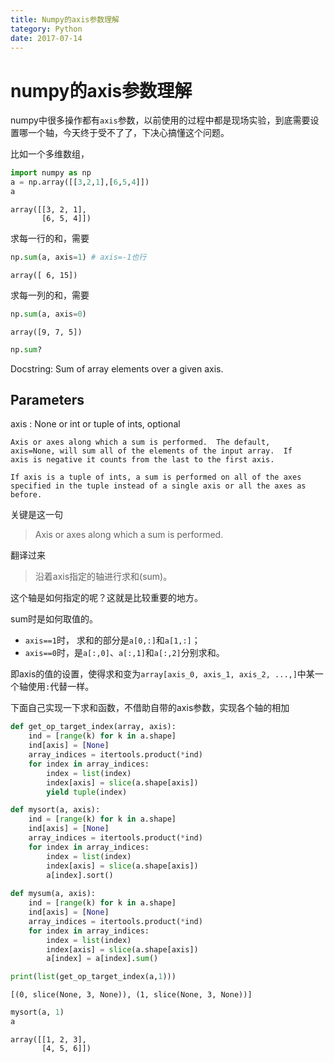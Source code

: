 ```yaml
---
title: Numpy的axis参数理解
tategory: Python
date: 2017-07-14
---
```


# numpy的axis参数理解

numpy中很多操作都有`axis`参数，以前使用的过程中都是现场实验，到底需要设置哪一个轴，今天终于受不了了，下决心搞懂这个问题。

比如一个多维数组，


```python
import numpy as np
a = np.array([[3,2,1],[6,5,4]])
a
```




    array([[3, 2, 1],
           [6, 5, 4]])



求每一行的和，需要


```python
np.sum(a, axis=1) # axis=-1也行
```




    array([ 6, 15])



求每一列的和，需要


```python
np.sum(a, axis=0)
```




    array([9, 7, 5])




```python
np.sum?
```

Docstring:
Sum of array elements over a given axis.

Parameters
----------
axis : None or int or tuple of ints, optional

    Axis or axes along which a sum is performed.  The default,
    axis=None, will sum all of the elements of the input array.  If
    axis is negative it counts from the last to the first axis.

    If axis is a tuple of ints, a sum is performed on all of the axes
    specified in the tuple instead of a single axis or all the axes as
    before.

关键是这一句
> Axis or axes along which a sum is performed.

翻译过来
> 沿着axis指定的轴进行求和(sum)。

这个轴是如何指定的呢？这就是比较重要的地方。



sum时是如何取值的。
- `axis==1`时， 求和的部分是`a[0,:]`和`a[1,:]`；
- `axis==0`时，是`a[:,0]`、`a[:,1]`和`a[:,2]`分别求和。

即axis的值的设置，使得求和变为`array[axis_0, axis_1, axis_2, ...,]`中某一个轴使用`:`代替一样。

下面自己实现一下求和函数，不借助自带的axis参数，实现各个轴的相加


```python
def get_op_target_index(array, axis):
    ind = [range(k) for k in a.shape]
    ind[axis] = [None]
    array_indices = itertools.product(*ind)
    for index in array_indices:
        index = list(index)
        index[axis] = slice(a.shape[axis])
        yield tuple(index)

def mysort(a, axis):
    ind = [range(k) for k in a.shape]
    ind[axis] = [None]
    array_indices = itertools.product(*ind)
    for index in array_indices:
        index = list(index)
        index[axis] = slice(a.shape[axis])
        a[index].sort()
        
def mysum(a, axis):
    ind = [range(k) for k in a.shape]
    ind[axis] = [None]
    array_indices = itertools.product(*ind)
    for index in array_indices:
        index = list(index)
        index[axis] = slice(a.shape[axis])
        a[index] = a[index].sum()
```


```python
print(list(get_op_target_index(a,1)))
```

    [(0, slice(None, 3, None)), (1, slice(None, 3, None))]
    


```python
mysort(a, 1)
a
```




    array([[1, 2, 3],
           [4, 5, 6]])


